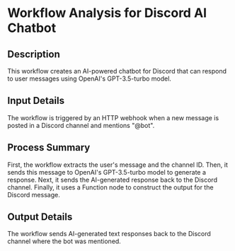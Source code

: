 # Workflow Analysis for Discord AI Chatbot

## Description
This workflow creates an AI-powered chatbot for Discord that can respond to user messages using OpenAI's GPT-3.5-turbo model.

## Input Details
The workflow is triggered by an HTTP webhook when a new message is posted in a Discord channel and mentions "@bot".

## Process Summary
First, the workflow extracts the user's message and the channel ID. Then, it sends this message to OpenAI's GPT-3.5-turbo model to generate a response. Next, it sends the AI-generated response back to the Discord channel. Finally, it uses a Function node to construct the output for the Discord message.

## Output Details
The workflow sends AI-generated text responses back to the Discord channel where the bot was mentioned.
